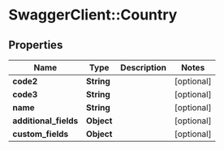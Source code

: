 # SwaggerClient::Country

## Properties
Name | Type | Description | Notes
------------ | ------------- | ------------- | -------------
**code2** | **String** |  | [optional] 
**code3** | **String** |  | [optional] 
**name** | **String** |  | [optional] 
**additional_fields** | **Object** |  | [optional] 
**custom_fields** | **Object** |  | [optional] 



